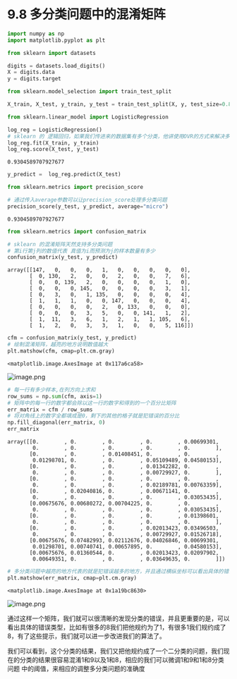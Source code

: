 # 9.8 多分类问题中的混淆矩阵



```python
import numpy as np
import matplotlib.pyplot as plt
```


```python
from sklearn import datasets

digits = datasets.load_digits()
X = digits.data
y = digits.target
```


```python
from sklearn.model_selection import train_test_split

X_train, X_test, y_train, y_test = train_test_split(X, y, test_size=0.8)
```


```python
from sklearn.linear_model import LogisticRegression

log_reg = LogisticRegression()
# sklearn 的 逻辑回归，如果我们传进来的数据集有多个分类，他讲使用OVR的方式来解决多分类的问题
log_reg.fit(X_train, y_train)
log_reg.score(X_test, y_test)
```




    0.9304589707927677




```python
y_predict =  log_reg.predict(X_test)
```


```python
from sklearn.metrics import precision_score

# 通过传入average参数可以让precision_score处理多分类问题
precision_score(y_test, y_predict, average="micro")
```




    0.9304589707927677




```python
from sklearn.metrics import confusion_matrix

# sklearn 的混淆矩阵天然支持多分类问题
# 第i行第j列的数值代表 真值为i而预测为j的样本数量有多少
confusion_matrix(y_test, y_predict)
```




    array([[147,   0,   0,   0,   1,   0,   0,   0,   0,   0],
           [  0, 130,   2,   0,   0,   2,   0,   0,   7,   6],
           [  0,   0, 139,   2,   0,   0,   0,   0,   1,   0],
           [  0,   0,   0, 145,   0,   0,   0,   0,   3,   1],
           [  0,   3,   0,   1, 135,   0,   0,   0,   0,   4],
           [  1,   1,   1,   0,   0, 147,   0,   0,   0,   4],
           [  0,   0,   0,   0,   2,   0, 133,   0,   0,   0],
           [  0,   0,   0,   3,   5,   0,   0, 141,   1,   2],
           [  1,  11,   3,   6,   1,   2,   1,   1, 105,   6],
           [  1,   2,   0,   3,   3,   1,   0,   0,   5, 116]])




```python
cfm = confusion_matrix(y_test, y_predict)
# 绘制混淆矩阵，越亮的地方说明数值越大
plt.matshow(cfm, cmap=plt.cm.gray)
```




    <matplotlib.image.AxesImage at 0x117a6ca58>




![image.png](https://upload-images.jianshu.io/upload_images/7220971-45b840462190cd81.png?imageMogr2/auto-orient/strip%7CimageView2/2/w/1240)



```python
# 每一行有多少样本,在列方向上求和
row_sums = np.sum(cfm, axis=1)
# 矩阵中的每一行的数字都会除以这一行的数字和得到的一个百分比矩阵
err_matrix = cfm / row_sums
# 将对角线上的数字全都填成是0，剩下的其他的格子就是犯错误的百分比
np.fill_diagonal(err_matrix, 0)
err_matrix
```




    array([[0.        , 0.        , 0.        , 0.        , 0.00699301,
            0.        , 0.        , 0.        , 0.        , 0.        ],
           [0.        , 0.        , 0.01408451, 0.        , 0.        ,
            0.01298701, 0.        , 0.        , 0.05109489, 0.04580153],
           [0.        , 0.        , 0.        , 0.01342282, 0.        ,
            0.        , 0.        , 0.        , 0.00729927, 0.        ],
           [0.        , 0.        , 0.        , 0.        , 0.        ,
            0.        , 0.        , 0.        , 0.02189781, 0.00763359],
           [0.        , 0.02040816, 0.        , 0.00671141, 0.        ,
            0.        , 0.        , 0.        , 0.        , 0.03053435],
           [0.00675676, 0.00680272, 0.00704225, 0.        , 0.        ,
            0.        , 0.        , 0.        , 0.        , 0.03053435],
           [0.        , 0.        , 0.        , 0.        , 0.01398601,
            0.        , 0.        , 0.        , 0.        , 0.        ],
           [0.        , 0.        , 0.        , 0.02013423, 0.03496503,
            0.        , 0.        , 0.        , 0.00729927, 0.01526718],
           [0.00675676, 0.07482993, 0.02112676, 0.04026846, 0.00699301,
            0.01298701, 0.00740741, 0.00657895, 0.        , 0.04580153],
           [0.00675676, 0.01360544, 0.        , 0.02013423, 0.02097902,
            0.00649351, 0.        , 0.        , 0.03649635, 0.        ]])




```python
# 多分类问题中越亮的地方代表的就是犯错误越多的地方，并且通过横纵坐标可以看出具体的错误
plt.matshow(err_matrix, cmap=plt.cm.gray)
```




    <matplotlib.image.AxesImage at 0x1a19bc8630>




![image.png](https://upload-images.jianshu.io/upload_images/7220971-07b037b856ec148c.png?imageMogr2/auto-orient/strip%7CimageView2/2/w/1240)


通过这样一个矩阵，我们就可以很清晰的发现分类的错误，并且更重要的是，可以看出具体的错误类型，比如有很多的8我们把他规约为了1，有很多1我们规约成了8，有了这些提示，我们就可以进一步改进我们的算法了。

我们可以看到，这个分类的结果，我们又把他规约成了一个二分类的问题，我们现在的分类的结果很容易混淆1和9以及1和8，相应的我们可以微调1和9和1和8分类问题 中的阈值，来相应的调整多分类问题的准确度
